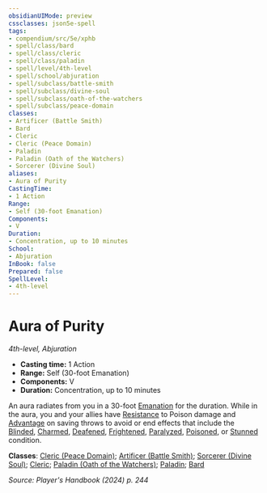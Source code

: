 ```yaml
---
obsidianUIMode: preview
cssclasses: json5e-spell
tags:
- compendium/src/5e/xphb
- spell/class/bard
- spell/class/cleric
- spell/class/paladin
- spell/level/4th-level
- spell/school/abjuration
- spell/subclass/battle-smith
- spell/subclass/divine-soul
- spell/subclass/oath-of-the-watchers
- spell/subclass/peace-domain
classes:
- Artificer (Battle Smith)
- Bard
- Cleric
- Cleric (Peace Domain)
- Paladin
- Paladin (Oath of the Watchers)
- Sorcerer (Divine Soul)
aliases:
- Aura of Purity
CastingTime: 
- 1 Action
Range:
- Self (30-foot Emanation)
Components:
- V
Duration:
- Concentration, up to 10 minutes
School:
- Abjuration
InBook: false
Prepared: false
SpellLevel:
- 4th-level
---
```

# Aura of Purity
*4th-level, Abjuration*  


- **Casting time:** 1 Action
- **Range:** Self (30-foot Emanation)
- **Components:** V
- **Duration:** Concentration, up to 10 minutes

An aura radiates from you in a 30-foot [Emanation](/3-Mechanics/CLI/variant-rules/emanation-area-of-effect-xphb.md) for the duration. While in the aura, you and your allies have [Resistance](/3-Mechanics/CLI/variant-rules/resistance-xphb.md) to Poison damage and [Advantage](/3-Mechanics/CLI/variant-rules/advantage-xphb.md) on saving throws to avoid or end effects that include the [Blinded](conditions.md#Blinded), [Charmed](conditions.md#Charmed), [Deafened](conditions.md#Deafened), [Frightened](conditions.md#Frightened), [Paralyzed](conditions.md#Paralyzed), [Poisoned](conditions.md#Poisoned), or [Stunned](conditions.md#Stunned) condition.

**Classes**: [Cleric (Peace Domain)](/3-Mechanics/CLI/lists/list-spells-classes-peace-domain-tce.md "subclass=TCE;class=XPHB"); [Artificer (Battle Smith)](/3-Mechanics/CLI/lists/list-spells-classes-battle-smith-tce.md "subclass=TCE;class=TCE"); [Sorcerer (Divine Soul)](/3-Mechanics/CLI/lists/list-spells-classes-divine-soul-xge.md "subclass=XGE;class=XPHB"); [Cleric](/3-Mechanics/CLI/lists/list-spells-classes-cleric.md); [Paladin (Oath of the Watchers)](/3-Mechanics/CLI/lists/list-spells-classes-oath-of-the-watchers-tce.md "subclass=TCE;class=XPHB"); [Paladin](/3-Mechanics/CLI/lists/list-spells-classes-paladin.md); [Bard](/3-Mechanics/CLI/lists/list-spells-classes-bard.md)

*Source: Player's Handbook (2024) p. 244*